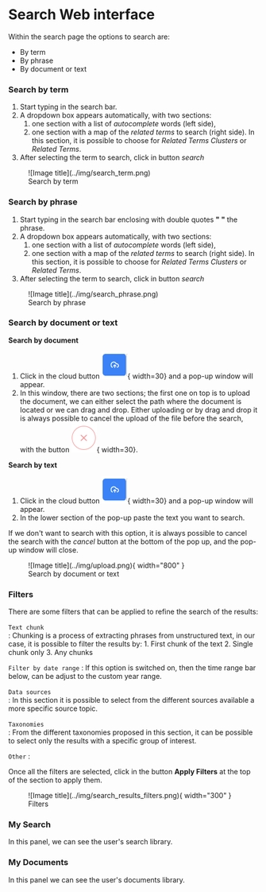 
# Search Web interface
Within the search page the options to search are:

* By term
* By phrase
* By document or text
    

### Search by term

1. Start typing in the search bar.  
2. A dropdown box appears automatically, with two sections: 
    1. one section with a list of *autocomplete* words (left side), 
    2. one section with a map of the *related terms* to search (right side). In this section, it is possible to choose for *Related Terms Clusters* or *Related Terms*.
3. After selecting the term to search, click in button *search*


<figure markdown>
  ![Image title](../img/search_term.png)
  <figcaption>Search by term</figcaption>
</figure>


### Search by phrase

1. Start typing in the search bar enclosing with double quotes **" "** the phrase.  
2. A dropdown box appears automatically, with two sections: 
    1. one section with a list of *autocomplete* words (left side), 
    2. one section with a map of the *related terms* to search (right side). In this section, it is possible to choose for *Related Terms Clusters* or *Related Terms*.
3. After selecting the term to search, click in button *search*


<figure markdown>
  ![Image title](../img/search_phrase.png)
  <figcaption>Search by phrase</figcaption>
</figure>


### Search by document or text

**Search by document**           
1. Click in the cloud button ![Image title](../img/cloud-button.png){ width=30} and a pop-up window will appear.  
2. In this window, there are two sections; the first one on top is to upload the document, we can either select the path where the document is located or we can drag and drop. Either uploading or by drag and drop it is always possible to cancel the upload of the file before the search, with the button ![Image title](../img/cancel-upload.png){ width=30}.

**Search by text**               
1. Click in the cloud button ![Image title](../img/cloud-button.png){ width=30} and a pop-up window will appear.                    
2. In the lower section of the pop-up paste the text you want to search. 


If we don't want to search with this option, it is always possible to cancel the search with the *cancel* button at the bottom of the pop up, and the pop-up window will close.

<figure markdown>
  ![Image title](../img/upload.png){ width="800" }
  <figcaption>Search by document or text</figcaption>
</figure>


### Filters         
There are some filters that can be applied to refine the search of the results:

`Text chunk`   
: Chunking is a process of extracting phrases from unstructured text, in our case, it is possible to filter the results by: 
    1. First chunk of the text
    2. Single chunk only
    3. Any chunks

`Filter by date range`
: If this option is switched on, then the time range bar below, can be adjust to the custom year range.        

`Data sources`        
: In this section it is possible to select from the different sources available a more specific source topic.

`Taxonomies`                
: From the different taxonomies proposed in this section, it can be possible to select only the results with a specific group of interest.

`Other`
: 

Once all the filters are selected, click in the button **Apply Filters** at the top of the section to apply them.


<figure markdown>
  ![Image title](../img/search_results_filters.png){ width="300" }
  <figcaption>Filters</figcaption>
</figure>


### My Search           
In this panel, we can see the user's search library.               


### My Documents         
In this panel we can see the user's documents library.                 

<!--<figure markdown>
  ![Image title](../img/search_results_detail.png)
  <figcaption>Detailed results</figcaption>
</figure> -->
